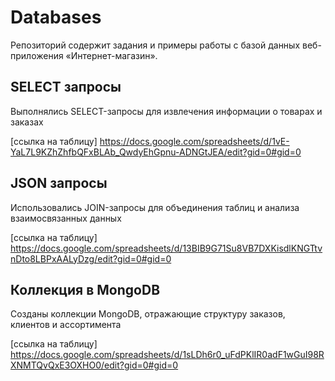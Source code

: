 # Databases
Репозиторий содержит задания и примеры работы с базой данных веб-приложения «Интернет-магазин».

## SELECT запросы
Выполнялись SELECT-запросы для извлечения информации о товарах и заказах

[ссылка на таблицу]
https://docs.google.com/spreadsheets/d/1vE-YaL7L9KZhZhfbQFxBLAb_QwdyEhGpnu-ADNGtJEA/edit?gid=0#gid=0

## JSON запросы
Использовались JOIN-запросы для объединения таблиц и анализа взаимосвязанных данных

[cсылка на таблицу]
https://docs.google.com/spreadsheets/d/13BIB9G71Su8VB7DXKisdlKNGTtvnDto8LBPxAALyDzg/edit?gid=0#gid=0

## Коллекция в MongoDB
Созданы коллекции MongoDB, отражающие структуру заказов, клиентов и ассортимента

[ссылка на таблицу]
https://docs.google.com/spreadsheets/d/1sLDh6r0_uFdPKlIR0adF1wGuI98RXNMTQvQxE3OXHO0/edit?gid=0#gid=0
